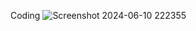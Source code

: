 Coding
![Screenshot 2024-06-10 222355](https://github.com/fadilachmad/aaa/assets/148847862/b866b608-db53-4a62-ad0f-7164317492b7)
